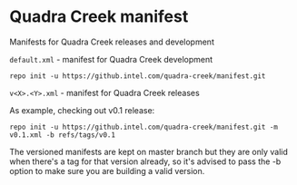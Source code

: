 # Quadra Creek manifest

Manifests for Quadra Creek releases and development

`default.xml` - manifest for Quadra Creek development

```
repo init -u https://github.intel.com/quadra-creek/manifest.git
```

`v<X>.<Y>.xml` - manifest for Quadra Creek releases

As example, checking out v0.1 release:

```
repo init -u https://github.intel.com/quadra-creek/manifest.git -m v0.1.xml -b refs/tags/v0.1
```

The versioned manifests are kept on master branch but they are only valid when there's a tag for that version already, so it's advised to pass the -b option to make sure you are building a valid version.
